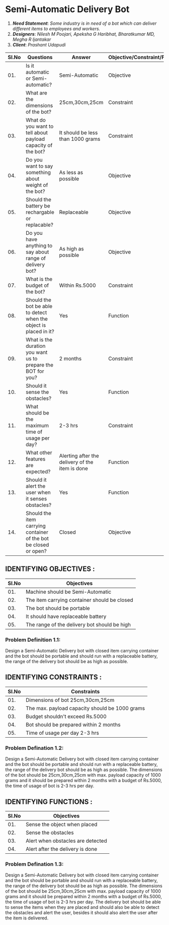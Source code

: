 # Semi-Automatic Delivery Bot
1. **_Need Statement_**:  _Some industry is in need of a bot which can deliver different items to employees and workers._
2. **_Designers_**: _Nilesh M Poojari, Apeksha G Haribhat, Bharatkumar MD, Megha R Ijantakar_
3. **_Client_**: _Prashant Udapudi_

|  SI.No  |  Questions  |  Answer  |  Objective/Constraint/Functions  |
|---------|-------------|----------|----------------------------------|
|  01.|Is it automatic or Semi-automatic?|Semi-Automatic|Objective|
|  02.|What are the dimensions of the bot?|25cm,30cm,25cm|Constraint|
|  03.|What do you want to tell about payload capacity of the bot?|It should be less than 1000 grams|Constraint|
|  04.|Do you want to say something about weight of the bot?|As less as possible|Objective|
|  05.|Should the battery be rechargable or replacable?|Replaceable|Objective|
|  06.|Do you have anything to say about range of delivery bot?|As high as possible|Objective|
|  07.|What is the budget of the bot?|Within Rs.5000|Constraint|
|  08.|Should the bot be able to detect when the object is placed in it?|Yes|Function|
|  09.|What is the duration you want us to prepare the BOT for you?|2 months|Constraint|
|  10.|Should it sense the obstacles?|Yes|Function|
|  11.|What should be the maximum time of usage per day?|2-3 hrs|Constraint|
|  12.|What other features are expected?|Alerting after the delivery of the item is done|Function|
|  13.|Should it alert the user when it senses obstacles?|Yes|Function|
|  14.|Should the item carrying container of the bot be closed or open?|Closed|Objective|

## IDENTIFYING OBJECTIVES :
|  SI.No  |  Objectives  |
|---------|--------------|
|01.|Machine should be Semi-Automatic|
|02.|The item carrying container should be closed|
|03.|The bot should be portable|
|04.|It should have replaceable battery|
|05.|The range of the delivery bot should be high|

### Problem Definition 1.1:
Design a Semi-Automatic Delivery bot with closed item carrying container and the bot should be portable and should run with a replaceable battery, the range of the delivery bot should be as high as possible.

## IDENTIFYING CONSTRAINTS :
|  SI.No  |  Constraints  |
|---------|---------------|
|01.|Dimensions of bot 25cm,30cm,25cm|
|02.|The max. payload capacity should be 1000 grams|
|03.|Budget shouldn't exceed Rs.5000|
|04.|Bot should be prepared within 2 months|
|05.|Time of usage per day 2-3 hrs|


### Problem Defination 1.2:
Design a Semi-Automatic Delivery bot with closed item carrying container and the bot should be portable and should run with a replaceable battery, the range of the delivery bot should be as high as possible. The dimensions of the bot should be 25cm,30cm,25cm with max. payload capacity of 1000 grams and it should be prepared within 2 months with a budget of Rs.5000, the time of usage of bot is 2-3 hrs per day.

## IDENTIFYING FUNCTIONS :
|  SI.No  |  Objectives  |
|---------|--------------|
|01.|Sense the object when placed|
|02.|Sense the obstacles|
|03.|Alert when obstacles are detected|
|04.|Alert after the delivery is done|
 
### Problem Defination 1.3:
Design a Semi-Automatic Delivery bot with  closed item carrying container and the bot should be portable and should run with a replaceable battery, the range of the delivery bot should be as high as possible. The dimensions of the bot should be 25cm,30cm,25cm with max. payload capacity of 1000 grams and it should be prepared within 2 months with a budget of Rs.5000, the time of usage of bot is 2-3 hrs per day. The delivery bot should be able to sense the items when they are placed and should also be able to detect the obstacles and alert the user, besides it should also alert the user after the item is delivered.